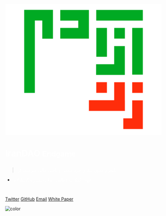 ![logo](_media/logo.svg)


# <p style="color:white"> IranDAO <small>Endgame</small><p>

> <p style="color:white"> پلتفرم مدون‌ سازی خرد جمعی و تامین مالی غیرمتمرکز<p>

- <p style="color:white"> جهت کمک به فعالین انقلاب زن،زندگی،آزادی </p>

<br>

[Twitter](https://twitter.com/IranDao_Endgame)
[GitHub](https://github.com/irandao)
[Email](mailto:info@irandao.org)
[White Paper](content/IranDAO.md)

<!-- background color -->

![color](#272727)